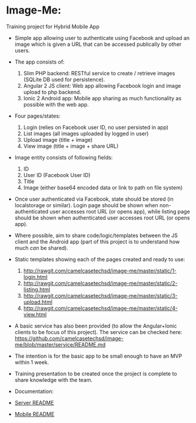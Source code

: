 Image-Me:
=========
Training project for Hybrid Mobile App

* Simple app allowing user to authenticate using Facebook and upload an image which is given a URL that can be accessed publically by other users.

* The app consists of:
  1. Slim PHP backend: RESTful service to create / retrieve images (SQLite DB used for persistence).
  2. Angular 2 JS client: Web app allowing Facebook login and image upload to php backend.
  3. Ionic 2 Android app: Mobile app sharing as much functionality as possible with the web app.

* Four pages/states:
  1. Login (relies on Facebook user ID, no user persisted in app)
  2. List images (all images uploaded by logged in user)
  3. Upload image (title + image)
  4. View image (title + image + share URL)

* Image entity consists of following fields:
  1. ID
  2. User ID (Facebook User ID)
  3. Title
  4. Image (either base64 encoded data or link to path on file system)

* Once user authenticated via Facebook, state should be stored (in localstorage or similar). Login page should be shown when non-authenticated user accesses root URL (or opens app), while listing page should be shown when authenticated user accesses root URL (or opens app).

* Where possible, aim to share code/logic/templates between the JS client and the Android app (part of this project is to understand how much _can_ be shared).

* Static templates showing each of the pages created and ready to use:

  1. http://rawgit.com/camelcasetechsd/image-me/master/static/1-login.html
  2. http://rawgit.com/camelcasetechsd/image-me/master/static/2-listing.html
  3. http://rawgit.com/camelcasetechsd/image-me/master/static/3-upload.html
  4. http://rawgit.com/camelcasetechsd/image-me/master/static/4-view.html

* A basic service has also been provided (to allow the Angular+Ionic clients to be focus of this project). The service can be checked here:
https://github.com/camelcasetechsd/image-me/blob/master/service/README.md

* The intention is for the basic app to be small enough to have an MVP within 1 week.

* Training presentation to be created once the project is complete to share knowledge with the team.

* Documentation:
 * [Server README](/service/README.md)
 * [Mobile README](/image-me/README.md)